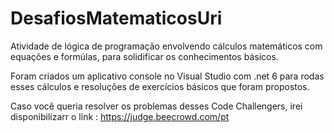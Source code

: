 # DesafiosMatematicosUri
Atividade de lógica de programação envolvendo cálculos matemáticos com equações e formúlas, para solidificar os conhecimentos básicos.

Foram criados um aplicativo console no Visual Studio com .net 6 para rodas esses cálculos e resoluções de exercícios básicos que foram propostos.

Caso você queria resolver os problemas desses Code Challengers, irei disponibilizarr o link : https://judge.beecrowd.com/pt
